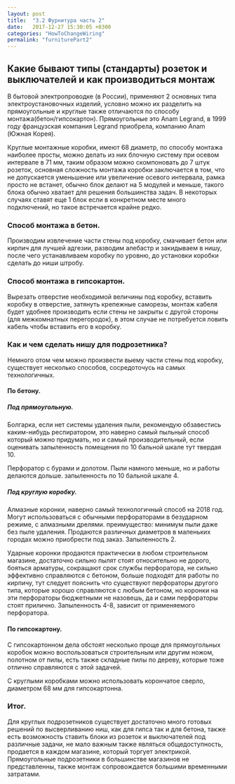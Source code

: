 ```yaml
---
layout: post
title:  "3.2 Фурнитура часть 2"
date:   2017-12-27 15:30:05 +0300
categories: "HowToChangeWiring"
permalink: "furniturePart2"
---
```

<h2>Какие бывают типы (стандарты) розеток и выключателей и как производиться монтаж</h2>
В бытовой электропроводке (в России), применяют 2 основных типа электроустановочных изделий, условно можно их разделить на прямоугольные и круглые также отличаются по способу монтажа(бетон/гипсокартон).
Прямоугольные это Anam Legrand, в 1999 году французская компания Legrand приобрела, компанию Anam (Южная Корея). 

Круглые монтажные коробки, имеют 68 диаметр, по способу монтажа наиболее просты, можно делать из них блочную систему при осевом интервале в 71 мм, таким образом можно скомпоновать до 7 штук розеток, основная сложность монтажа коробки заключается в том, что не допускается уменьшение или увеличение осевого интервала, рамка просто не встанет, обычно блок делают на 5 модулей и меньше, такого блока обычно хватает для решения большинства задач. В некоторых случаях ставят еще 1 блок если в конкретном месте много подключений, но такое встречается крайне редко.

<h3>Способ монтажа в бетон.</h3>
Производим извлечение части стены под коробку, смачивает бетон или кирпич для лучшей адгезии, разводим алебастр и закидываем в нишу, после чего устанавливаем коробку по уровню, до установки коробки сделать до ниши штробу.

<h3>Способ монтажа в гипсокартон.</h3>
Вырезать отверстие необходимой величины под коробку, вставить коробку в отверстие, затянуть крепежные саморезы, монтаж кабеля будет удобнее производить если стены не закрыты с другой стороны (для межкомнатных перегородок), в этом случае не потребуется ловить кабель чтобы вставить его в коробку.

<h3>Как и чем сделать нишу для подрозетника?</h3>
Немного отом чем можно произвести выему части стены под коробку, существует несколько способов, сосредоточусь на самых технологичных.

<h4>По бетону.</h4>
<h5>Под прямоугольную.</h5>
Болгарка, если нет системы удаления пыли, рекомендую обзавестись каким-нибудь респиратором, это наверно самый пыльный способ который можно придумать, но и самый производительный, если оценивать запыленность помещения по 10 бальной шкале тут твердая 10.

Перфоратор с бурами и долотом. Пыли намного меньше, но и работы делаются дольше.
запыленность по 10 бальной шкале 4.

<h5>Под круглую коробку.</h5>
Алмазные коронки, наверно самый технологичный способ на 2018 год. Могут использоваться с обычными перфораторами в безударном режиме, с алмазными дрелями.
преимущество: минимум пыли даже без пыле удаления. Продаются различных диаметров в маленьких городах можно приобрести под заказ.
Запыленность 2.

Ударные коронки  продаются практически в любом строительном магазине, достаточно сильно пылят стоят относительно не дорого, бояться арматуры, сокращают срок службы перфоратора, не сильно эффективно справляются с бетоном, больше подходят для работы по кирпичу, тут следует пояснить что существуют перфораторы другого типа, которые хорошо справляются с любым бетоном, но коронки на эти перфораторы бюджетными не назовешь, да и сами перфораторы стоят прилично.
Запыленность 4-8, зависит от применяемого перфоратора.

<h4>По гипсокартону.</h4>
С гипсокартонном дела обстоят несколько проще
для прямоугольных коробок можно воспользоваться строительным или другим ножом, полотном от пилы, есть также складные пилы по дереву, которые тоже отлично справляются с этой задачей.

С круглыми коробками можно использовать корончатое сверло, диаметром 68 мм для гипсокартонна.  

<h3>Итог.</h3>
Для круглых подрозетников существует достаточно много готовых решений по высверливанию ниш, как для гипса так и для бетона, также есть возможность ставить блоки из розеток и выключателей под различные задачи, не мало важным также являться общедоступность, продается в каждом магазине, который торгует электрикой.
Прямоугольные подрозетники в большинстве магазинов не представленны, также монтаж сопровождается большими временными затратами.

